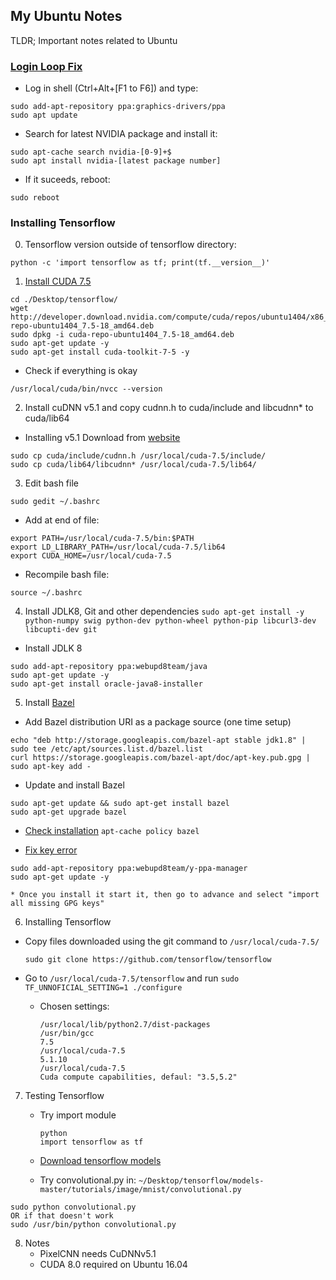## My Ubuntu Notes

TLDR; Important notes related to Ubuntu

### [Login Loop Fix](https://askubuntu.com/questions/223501/ubuntu-gets-stuck-in-a-login-loop)
* Log in shell (Ctrl+Alt+[F1 to F6]) and type:
```
sudo add-apt-repository ppa:graphics-drivers/ppa
sudo apt update
```
* Search for latest NVIDIA package and install it:
```
sudo apt-cache search nvidia-[0-9]+$
sudo apt install nvidia-[latest package number]
```
* If it suceeds, reboot:
```
sudo reboot
```

### Installing Tensorflow
0. Tensorflow version outside of tensorflow directory:
```
python -c 'import tensorflow as tf; print(tf.__version__)'
```

1. [Install CUDA 7.5](http://www.r-tutor.com/gpu-computing/cuda-installation/cuda7.5-ubuntu)
```
cd ./Desktop/tensorflow/
wget http://developer.download.nvidia.com/compute/cuda/repos/ubuntu1404/x86_64/cuda-repo-ubuntu1404_7.5-18_amd64.deb
sudo dpkg -i cuda-repo-ubuntu1404_7.5-18_amd64.deb
sudo apt-get update -y
sudo apt-get install cuda-toolkit-7-5 -y
```

  * Check if everything is okay
```  
/usr/local/cuda/bin/nvcc --version
```

2. Install cuDNN v5.1 and copy cudnn.h to cuda/include and libcudnn* to cuda/lib64
  * Installing v5.1
Download from [website](https://developer.nvidia.com/rdp/cudnn-download)
```
sudo cp cuda/include/cudnn.h /usr/local/cuda-7.5/include/
sudo cp cuda/lib64/libcudnn* /usr/local/cuda-7.5/lib64/
```

3. Edit bash file
```
sudo gedit ~/.bashrc
```

  * Add at end of file:
```
export PATH=/usr/local/cuda-7.5/bin:$PATH
export LD_LIBRARY_PATH=/usr/local/cuda-7.5/lib64
export CUDA_HOME=/usr/local/cuda-7.5
```
  * Recompile bash file:
```
source ~/.bashrc
```

4. Install JDLK8, Git and other dependencies
```sudo apt-get install -y python-numpy swig python-dev python-wheel python-pip libcurl3-dev libcupti-dev git```

  * Install JDLK 8
```
sudo add-apt-repository ppa:webupd8team/java
sudo apt-get update -y
sudo apt-get install oracle-java8-installer
```

5. Install [Bazel](bazel.io/docs/install.html)

  * Add Bazel distribution URI as a package source (one time setup)
```
echo "deb http://storage.googleapis.com/bazel-apt stable jdk1.8" | sudo tee /etc/apt/sources.list.d/bazel.list
curl https://storage.googleapis.com/bazel-apt/doc/apt-key.pub.gpg | sudo apt-key add -
```

  * Update and install Bazel
```
sudo apt-get update && sudo apt-get install bazel
sudo apt-get upgrade bazel
```

  * [Check installation](http://askubuntu.com/questions/87415/how-can-i-find-out-if-a-specific-program-is-installed)
```apt-cache policy bazel```

  * [Fix key error](http://askubuntu.com/questions/127326/how-to-fix-missing-gpg-keys)
```
sudo add-apt-repository ppa:webupd8team/y-ppa-manager  
sudo apt-get update -y 
```   
    * Once you install it start it, then go to advance and select "import all missing GPG keys"


6. Installing Tensorflow 
  * Copy files downloaded using the git command to ```/usr/local/cuda-7.5/```
  
    ```sudo git clone https://github.com/tensorflow/tensorflow```

  * Go to ```/usr/local/cuda-7.5/tensorflow``` and run ```sudo TF_UNNOFICIAL_SETTING=1 ./configure```
    * Chosen settings:
       ```
       /usr/local/lib/python2.7/dist-packages
       /usr/bin/gcc
       7.5
       /usr/local/cuda-7.5
       5.1.10
       /usr/local/cuda-7.5
       Cuda compute capabilities, defaul: "3.5,5.2"
       ```

7. Testing Tensorflow
   * Try import module
   
       ```
       python
       import tensorflow as tf
       ```

   
   * [Download tensorflow models](https://github.com/tensorflow/models)

   * Try convolutional.py in: ```~/Desktop/tensorflow/models-master/tutorials/image/mnist/convolutional.py```
```
sudo python convolutional.py
OR if that doesn't work
sudo /usr/bin/python convolutional.py
```

8. Notes
   * PixelCNN needs CuDNNv5.1
   * CUDA 8.0 required on Ubuntu 16.04
